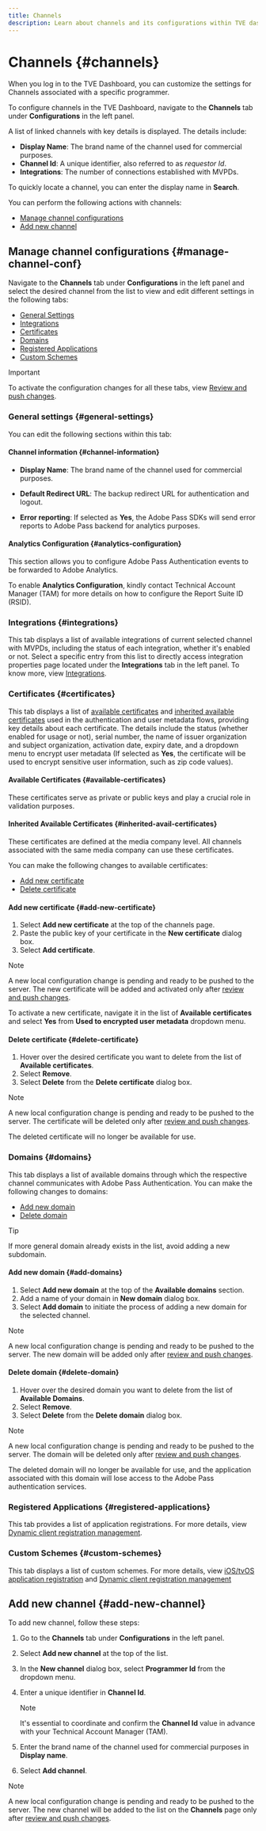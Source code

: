 ```yaml
---
title: Channels
description: Learn about channels and its configurations within TVE dashboard.
---
```


# Channels {#channels}

When you log in to the TVE Dashboard, you can customize the settings for Channels associated with a specific programmer. 

To configure channels in the TVE Dashboard, navigate to the **Channels** tab under **Configurations** in the left panel. 

A list of linked channels with key details is displayed. The details include:

* **Display Name**: The brand name of the channel used for commercial purposes.
* **Channel Id**: A unique identifier, also referred to as *requestor Id*.
* **Integrations**: The number of connections established with MVPDs.

To quickly locate a channel, you can enter the display name in **Search**.

You can perform the following actions with channels:

* [Manage channel configurations](#manage-channel-conf)
* [Add new channel](#add-new-channel)

## Manage channel configurations {#manage-channel-conf}

Navigate to the **Channels** tab under **Configurations** in the left panel and select the desired channel from the list to view and edit different settings in the following tabs:

* [General Settings](#general-settings)
* [Integrations](#integrations)
* [Certificates](#certificates)
* [Domains](#domains)
* [Registered Applications](#registered-applications)
* [Custom Schemes](#custom-schemes) 

>[!IMPORTANT]
>
> To activate the configuration changes for all these tabs, view [Review and push changes](/help/authentication/tve-dashboard-review-push-changes.md). 

### General settings {#general-settings}

You can edit the following sections within this tab:

#### Channel information {#channel-information}

* **Display Name**: The brand name of the channel used for commercial purposes.

* **Default Redirect URL**: The backup redirect URL for authentication and logout.

* **Error reporting**: If selected as **Yes**, the Adobe Pass SDKs will send error reports to Adobe Pass backend for analytics purposes.

#### Analytics Configuration {#analytics-configuration}

This section allows you to configure Adobe Pass Authentication events to be forwarded to Adobe Analytics.

To enable **Analytics Configuration**, kindly contact Technical Account Manager (TAM) for more details on how to configure the Report Suite ID (RSID).

### Integrations {#integrations}

This tab displays a list of available integrations of current selected channel with MVPDs, including the status of each integration, whether it's enabled or not. Select a specific entry from this list to directly access integration properties page located under the **Integrations** tab in the left panel. To know more, view [Integrations](/help/authentication/tve-dashboard-integrations.md).

### Certificates {#certificates}

This tab displays a list of [available certificates](#available-certificates) and [inherited available certificates](#inherited-avail-certificates) used in the authentication and user metadata flows, providing key details about each certificate. The details include the status (whether enabled for usage or not), serial number, the name of issuer organization and subject organization, activation date, expiry date, and a dropdown menu to encrypt user metadata (If selected as **Yes**, the certificate will be used to encrypt sensitive user information, such as zip code values).

#### Available Certificates {#available-certificates}

These certificates serve as private or public keys and play a crucial role in validation purposes.

#### Inherited Available Certificates {#inherited-avail-certificates}

These certificates are defined at the media company level. All channels associated with the same media company can use these certificates.

You can make the following changes to available certificates:

* [Add new certificate](#add-new-certificate)
* [Delete certificate](#delete-certificate)

#### Add new certificate {#add-new-certificate}

1. Select **Add new certificate** at the top of the channels page.
1. Paste the public key of your certificate in the **New certificate** dialog box.
1. Select **Add certificate**.

>[!NOTE]
>
>A new local configuration change is pending and ready to be pushed to the server. The new certificate will be added and activated only after [review and push changes](/help/authentication/tve-dashboard-review-push-changes.md).

To activate a new certificate, navigate it in the list of **Available certificates** and select **Yes** from **Used to encrypted user metadata** dropdown menu.

#### Delete certificate {#delete-certificate}

1. Hover over the desired certificate you want to delete from the list of **Available certificates**.
1. Select **Remove**.
1. Select **Delete** from the **Delete certificate** dialog box.

>[!NOTE]
>
>A new local configuration change is pending and ready to be pushed to the server. The certificate will be deleted only after [review and push changes](/help/authentication/tve-dashboard-review-push-changes.md).

The deleted certificate will no longer be available for use.

### Domains {#domains}

This tab displays a list of available domains through which the respective channel communicates with Adobe Pass Authentication. You can make the following changes to domains:

* [Add new domain](#add-domains)
* [Delete domain](#delete-domain)

>[!TIP]
>
> If more general domain already exists in the list, avoid adding a new subdomain.

#### Add new domain {#add-domains}

1. Select **Add new domain** at the top of the **Available domains** section.
1. Add a name of your domain in **New domain** dialog box. 
1. Select **Add domain** to initiate the process of adding a new domain for the selected channel.

>[!NOTE]
>
>A new local configuration change is pending and ready to be pushed to the server. The new domain will be added only after [review and push changes](/help/authentication/tve-dashboard-review-push-changes.md).

#### Delete domain {#delete-domain}

1. Hover over the desired domain you want to delete from the list of **Available Domains**.
1. Select **Remove**.
1. Select **Delete** from the **Delete domain** dialog box.

>[!NOTE]
>
>A new local configuration change is pending and ready to be pushed to the server. The domain will be deleted only after [review and push changes](/help/authentication/tve-dashboard-review-push-changes.md).

The deleted domain will no longer be available for use, and the application associated with this domain will lose access to the Adobe Pass authentication services.

### Registered Applications {#registered-applications}

This tab provides a list of application registrations. For more details, view [Dynamic client registration management](/help/authentication/dynamic-client-registration-management.md).

### Custom Schemes {#custom-schemes}

This tab displays a list of custom schemes. For more details, view [iOS/tvOS application registration](/help/authentication/iostvos-application-registration.md) and [Dynamic client registration management](/help/authentication/dynamic-client-registration-management.md)

## Add new channel {#add-new-channel}

To add new channel, follow these steps:

1. Go to the **Channels** tab under **Configurations** in the left panel.
1. Select **Add new channel** at the top of the list.
1. In the **New channel** dialog box, select **Programmer Id** from the dropdown menu.
1. Enter a unique identifier in **Channel Id**.

   >[!NOTE]
   >
   >It's essential to coordinate and confirm the **Channel Id** value in advance with your Technical Account Manager (TAM).

1. Enter the brand name of the channel used for commercial purposes in **Display name**. 
1. Select **Add channel**.

>[!NOTE]
>
>A new local configuration change is pending and ready to be pushed to the server. The new channel will be added to the list on the **Channels** page only after [review and push changes](/help/authentication/tve-dashboard-review-push-changes.md).
